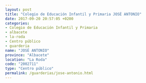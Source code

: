 ```yaml
---
layout: post
title: "Colegio de Educación Infantil y Primaria JOSÉ ANTONIO"
date: 2017-09-20 20:57:05 +0200
categories:
- Colegio de Educación Infantil y Primaria
- albacete
- la-roda
- Centro público
- guarderia
name: "JOSÉ ANTONIO"
province: "Albacete"
location: "La Roda"
code: "2002711"
type: "Centro público"
permalink: /guarderias/jose-antonio.html
---
```

